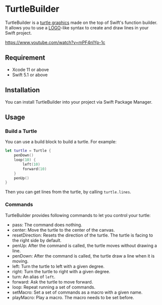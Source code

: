 # TurtleBuilder

TurtleBuilder is a [turtle graphics](https://en.wikipedia.org/wiki/Turtle_graphics) made on the top of Swift's function builder. It allows you to use a [LOGO](https://en.wikipedia.org/wiki/Logo_(programming_language))-like syntax to create and draw lines in your Swift project.

https://www.youtube.com/watch?v=mPF4nlYp-1c

## Requirement

- Xcode 11 or above
- Swift 5.1 or above

## Installation

You can install TurtleBuilder into your project via Swift Package Manager.

## Usage

### Build a Turtle

You can use a build block to build a turtle. For example:

``` swift
let turtle = Turtle {
    penDown()
    loop(10) {
        left(10)
        forward(10)
    }
    penUp()
}
```

Then you can get lines from the turtle, by calling `turtle.lines`.

### Commands

TurtleBuilder provides following commands to let you control your turtle:

- pass: The command does nothing.
- center: Move the turtle to the center of the canvas.
- resetDirection: Resets the direction of the turtle. The turtle is facing to the right side by default.
- penUp: After the command is called, the turtle moves without drawing a line.
- penDown: After the command is called, the turtle draw a line when it is moving.
- left: Turn the turtle to left with a given degree.
- right: Turn the turtle to right with a given degree.
- turn: An alias of `left`.
- forward: Ask the turtle to move forward.
- loop: Repeat running a set of commands.
- setMacro: Set a set of commands as a macro with a given name.
- playMacro: Play a macro. The macro needs to be set before.
